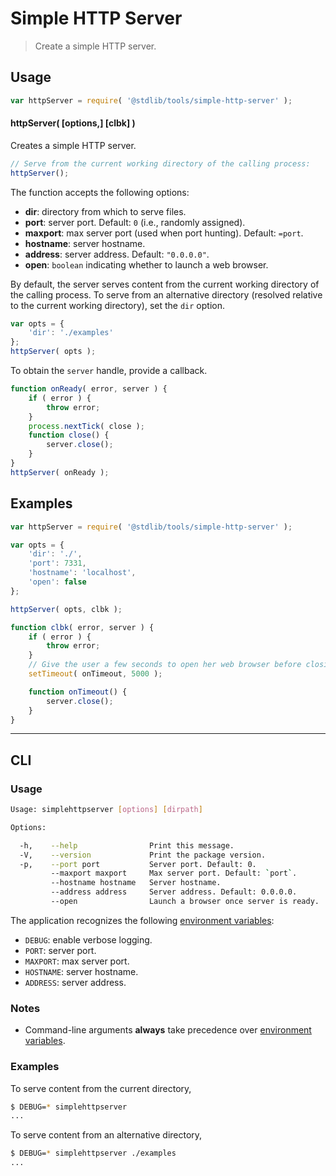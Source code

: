 # Simple HTTP Server

> Create a simple HTTP server.


<section class="usage">

## Usage

``` javascript
var httpServer = require( '@stdlib/tools/simple-http-server' );
```

#### httpServer( \[options,\] \[clbk\] )

Creates a simple HTTP server.

``` javascript
// Serve from the current working directory of the calling process:
httpServer();
```

The function accepts the following options:

* __dir__: directory from which to serve files.
* __port__: server port. Default: `0` (i.e., randomly assigned).
* __maxport__: max server port (used when port hunting). Default: `=port`.
* __hostname__: server hostname.
* __address__: server address. Default: `"0.0.0.0"`.
* __open__: `boolean` indicating whether to launch a web browser.

By default, the server serves content from the current working directory of the calling process. To serve from an alternative directory (resolved relative to the current working directory), set the `dir` option.

``` javascript
var opts = {
    'dir': './examples'
};
httpServer( opts );
```

To obtain the `server` handle, provide a callback.

``` javascript
function onReady( error, server ) {
    if ( error ) {
        throw error;
    }
    process.nextTick( close );
    function close() {
        server.close();
    }
}
httpServer( onReady );
```

</section>

<!-- /.usage -->


<section class="examples">

## Examples

``` javascript
var httpServer = require( '@stdlib/tools/simple-http-server' );

var opts = {
    'dir': './',
    'port': 7331,
    'hostname': 'localhost',
    'open': false
};

httpServer( opts, clbk );

function clbk( error, server ) {
    if ( error ) {
        throw error;
    }
    // Give the user a few seconds to open her web browser before closing the server...
    setTimeout( onTimeout, 5000 );

    function onTimeout() {
        server.close();
    }
}
```

</section>

<!-- /.examples -->


---

<section class="cli">

## CLI

<section class="usage">

### Usage

``` bash
Usage: simplehttpserver [options] [dirpath]

Options:

  -h,    --help                Print this message.
  -V,    --version             Print the package version.
  -p,    --port port           Server port. Default: 0.
         --maxport maxport     Max server port. Default: `port`.
         --hostname hostname   Server hostname.
         --address address     Server address. Default: 0.0.0.0.
         --open                Launch a browser once server is ready.
```

The application recognizes the following [environment variables][environment-variable]:

* `DEBUG`: enable verbose logging.
* `PORT`: server port.
* `MAXPORT`: max server port.
* `HOSTNAME`: server hostname.
* `ADDRESS`: server address.


</section>

<!-- /.usage -->


<section class="notes">

### Notes

* Command-line arguments __always__ take precedence over [environment variables][environment-variable].

</section>

<!-- /.notes -->


<section class="examples">

### Examples

To serve content from the current directory,

``` bash
$ DEBUG=* simplehttpserver
...
```

To serve content from an alternative directory,

``` bash
$ DEBUG=* simplehttpserver ./examples
...
```

</section>

<!-- /.examples -->

</section>

<!-- /.cli -->


<section class="links">

[environment-variable]: https://en.wikipedia.org/wiki/Environment_variable

</section>

<!-- /.links -->
